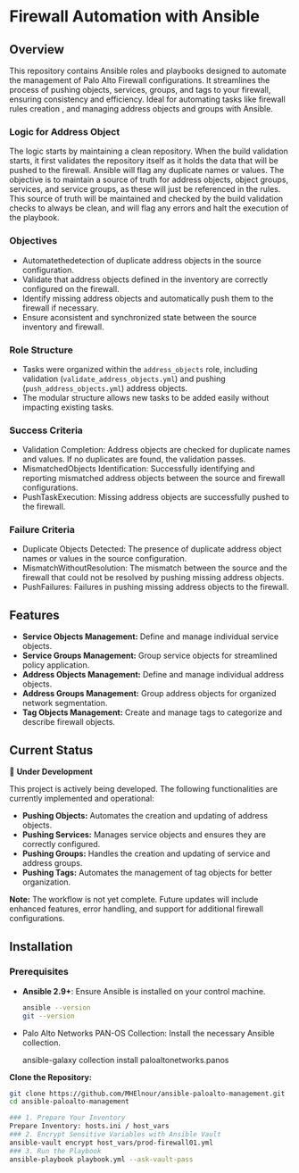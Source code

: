 # Firewall Automation with Ansible

## Overview

This repository contains Ansible roles and playbooks designed to automate the management of Palo Alto Firewall configurations. It streamlines the process of pushing objects, services, groups, and tags to your firewall, ensuring consistency and efficiency.
Ideal for automating tasks like firewall rules creation , and managing address objects and groups with Ansible.

### Logic for Address Object
The logic starts by maintaining a clean repository. When the build validation starts, it first
validates the repository itself as it holds the data that will be pushed to the firewall. Ansible
will flag any duplicate names or values. The objective is to maintain a source of truth for
address objects, object groups, services, and service groups, as these will just be referenced
in the rules. This source of truth will be maintained and checked by the build validation
checks to always be clean, and will flag any errors and halt the execution of the playbook.

### Objectives
- Automatethedetection of duplicate address objects in the source configuration.
- Validate that address objects defined in the inventory are correctly configured on the firewall.
- Identify missing address objects and automatically push them to the firewall if necessary.
- Ensure aconsistent and synchronized state between the source inventory and firewall.

### Role Structure
- Tasks were organized within the `address_objects` role, including validation
 (`validate_address_objects.yml`) and pushing (`push_address_objects.yml`) address objects.
- The modular structure allows new tasks to be added easily without impacting existing
 tasks.

### Success Criteria
- Validation Completion: Address objects are checked for duplicate names and values. If no duplicates are found, the validation passes.
- MismatchedObjects Identification: Successfully identifying and reporting mismatched address objects between the source and firewall configurations.
- PushTaskExecution: Missing address objects are successfully pushed to the firewall.

### Failure Criteria
- Duplicate Objects Detected: The presence of duplicate address object names or values in the source configuration.
- MismatchWithoutResolution: The mismatch between the source and the firewall that could not be resolved by pushing missing address objects.
- PushFailures: Failures in pushing missing address objects to the firewall.

## Features

- **Service Objects Management:** Define and manage individual service objects.
- **Service Groups Management:** Group service objects for streamlined policy application.
- **Address Objects Management:** Define and manage individual address objects.
- **Address Groups Management:** Group address objects for organized network segmentation.
- **Tag Objects Management:** Create and manage tags to categorize and describe firewall objects.

## Current Status

🚧 **Under Development**

This project is actively being developed. The following functionalities are currently implemented and operational:

- **Pushing Objects:** Automates the creation and updating of address objects.
- **Pushing Services:** Manages service objects and ensures they are correctly configured.
- **Pushing Groups:** Handles the creation and updating of service and address groups.
- **Pushing Tags:** Automates the management of tag objects for better organization.

**Note:** The workflow is not yet complete. Future updates will include enhanced features, error handling, and support for additional firewall configurations.

## Installation

### Prerequisites

- **Ansible 2.9+**: Ensure Ansible is installed on your control machine.
  
  ```bash
  ansible --version
  git --version

- Palo Alto Networks PAN-OS Collection: Install the necessary Ansible collection.

  ansible-galaxy collection install paloaltonetworks.panos

**Clone the Repository:**

   ```bash
   git clone https://github.com/MHElnour/ansible-paloalto-management.git
   cd ansible-paloalto-management

### 1. Prepare Your Inventory
   Prepare Inventory: hosts.ini / host_vars
### 2. Encrypt Sensitive Variables with Ansible Vault
   ansible-vault encrypt host_vars/prod-firewall01.yml
### 3. Run the Playbook
   ansible-playbook playbook.yml --ask-vault-pass
```



